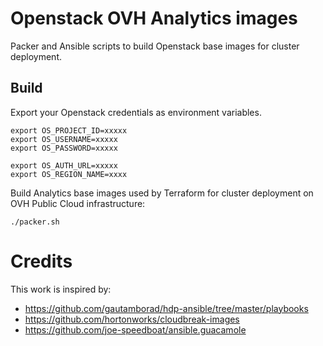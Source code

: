 # Openstack OVH Analytics images

Packer and Ansible scripts to build Openstack base images for cluster deployment.


## Build

Export your Openstack credentials as environment variables.

```
export OS_PROJECT_ID=xxxxx
export OS_USERNAME=xxxxx
export OS_PASSWORD=xxxxx

export OS_AUTH_URL=xxxxx
export OS_REGION_NAME=xxxx
```

Build Analytics base images used by Terraform for cluster deployment on OVH
Public Cloud infrastructure:

```./packer.sh```


# Credits

This work is inspired by:
- https://github.com/gautamborad/hdp-ansible/tree/master/playbooks
- https://github.com/hortonworks/cloudbreak-images
- https://github.com/joe-speedboat/ansible.guacamole